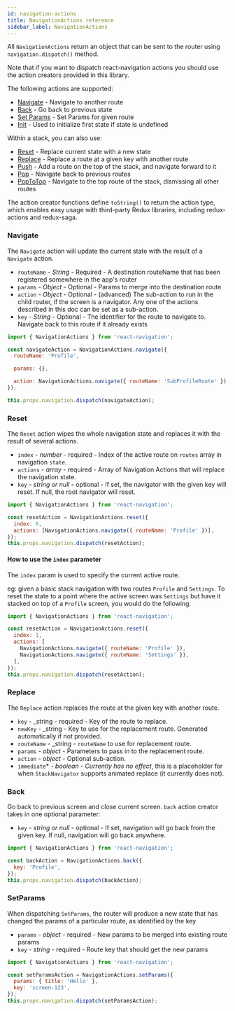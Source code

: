 ```yaml
---
id: navigation-actions
title: NavigationActions reference
sidebar_label: NavigationActions
---
```


All `NavigationActions` return an object that can be sent to the router using `navigation.dispatch()` method.

Note that if you want to dispatch react-navigation actions you should use the action creators provided in this library.

The following actions are supported:

- [Navigate](#navigate) - Navigate to another route
- [Back](#back) - Go back to previous state
- [Set Params](#setparams) - Set Params for given route
- [Init](#init) - Used to initialize first state if state is undefined

Within a stack, you can also use:

- [Reset](#reset) - Replace current state with a new state
- [Replace](#replace) - Replace a route at a given key with another route
- [Push](#push) - Add a route on the top of the stack, and navigate forward to it
- [Pop](#pop) - Navigate back to previous routes
- [PopToTop](#poptotop) - Navigate to the top route of the stack, dismissing all other routes

The action creator functions define `toString()` to return the action type, which enables easy usage with third-party Redux libraries, including redux-actions and redux-saga.

### Navigate

The `Navigate` action will update the current state with the result of a `Navigate` action.

- `routeName` - _String_ - Required - A destination routeName that has been registered somewhere in the app's router
- `params` - _Object_ - Optional - Params to merge into the destination route
- `action` - _Object_ - Optional - (advanced) The sub-action to run in the child router, if the screen is a navigator. Any one of the actions described in this doc can be set as a sub-action.
- `key` - _String_ - Optional - The identifier for the route to navigate to. Navigate back to this route if it already exists

```js
import { NavigationActions } from 'react-navigation';

const navigateAction = NavigationActions.navigate({
  routeName: 'Profile',

  params: {},

  action: NavigationActions.navigate({ routeName: 'SubProfileRoute' }),
});

this.props.navigation.dispatch(navigateAction);
```

### Reset

The `Reset` action wipes the whole navigation state and replaces it with the result of several actions.

- `index` - _number_ - required - Index of the active route on `routes` array in navigation `state`.
- `actions` - _array_ - required - Array of Navigation Actions that will replace the navigation state.
- `key` - _string or null_ - optional - If set, the navigator with the given key will reset. If null, the root navigator will reset.

```js
import { NavigationActions } from 'react-navigation';

const resetAction = NavigationActions.reset({
  index: 0,
  actions: [NavigationActions.navigate({ routeName: 'Profile' })],
});
this.props.navigation.dispatch(resetAction);
```

#### How to use the `index` parameter

The `index` param is used to specify the current active route.

eg: given a basic stack navigation with two routes `Profile` and `Settings`.
To reset the state to a point where the active screen was `Settings` but have it stacked on top of a `Profile` screen, you would do the following:

```js
import { NavigationActions } from 'react-navigation';

const resetAction = NavigationActions.reset({
  index: 1,
  actions: [
    NavigationActions.navigate({ routeName: 'Profile' }),
    NavigationActions.navigate({ routeName: 'Settings' }),
  ],
});
this.props.navigation.dispatch(resetAction);
```

### Replace

The `Replace` action replaces the route at the given key with another route.

- `key` - \_string - required - Key of the route to replace.
- `newKey` - \_string - Key to use for the replacement route. Generated automatically if not provided.
- `routeName` - \_string - `routeName` to use for replacement route.
- `params` - _object_ - Parameters to pass in to the replacement route.
- `action` - _object_ - Optional sub-action.
- `immediate`\* - _boolean_ - _Currently has no effect_, this is a placeholder for when `StackNavigator` supports animated replace (it currently does not).

### Back

Go back to previous screen and close current screen. `back` action creator takes in one optional parameter:

- `key` - _string or null_ - optional - If set, navigation will go back from the given key. If null, navigation will go back anywhere.

```js
import { NavigationActions } from 'react-navigation';

const backAction = NavigationActions.back({
  key: 'Profile',
});
this.props.navigation.dispatch(backAction);
```

### SetParams

When dispatching `SetParams`, the router will produce a new state that has changed the params of a particular route, as identified by the key

- `params` - _object_ - required - New params to be merged into existing route params
- `key` - _string_ - required - Route key that should get the new params

```js
import { NavigationActions } from 'react-navigation';

const setParamsAction = NavigationActions.setParams({
  params: { title: 'Hello' },
  key: 'screen-123',
});
this.props.navigation.dispatch(setParamsAction);
```
